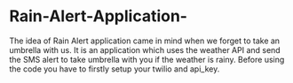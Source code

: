# Rain-Alert-Application-
The idea of Rain Alert application came in mind when we forget to take an umbrella with us. 
It is an application which uses the weather API and send the SMS alert to take umbrella with you if the weather is rainy.
Before using the code you have to firstly setup your twilio and api_key.
